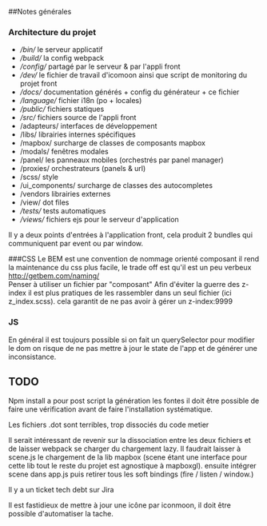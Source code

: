 ##Notes générales

### Architecture du projet 
 - */bin/* le serveur applicatif
 - */build/* la config webpack
 - */config/* partagé par le serveur & par l'appli front
 - */dev/* le fichier de travail d'icomoon ainsi que script de monitoring du projet front
 - */docs/* documentation générés + config du générateur + ce fichier
 - */language/* fichier i18n (po + locales)
 - */public/* fichiers statiques
 - */src/* fichiers source de l'appli front
  - /adapteurs/ interfaces de développement 
  - /libs/ librairies internes spécifiques
  - /mapbox/ surcharge de classes de composants mapbox
  - /modals/ fenêtres modales
  - /panel/ les panneaux mobiles (orchestrés par panel manager)
  - /proxies/ orchestrateurs (panels & url)
  - /scss/ style
  - /ui_components/ surcharge de classes des autocompletes
  - /vendors librairies externes
  - /view/ dot files
 - */tests/* tests automatiques
 - */views/* fichiers ejs pour le serveur d'application

Il y a deux points d'entrées à l'application front, cela produit 2 bundles qui communiquent par event ou par window.

###CSS
Le BEM est une convention de nommage orienté composant il rend la maintenance du css plus facile, le trade off est qu'il est un peu verbeux   http://getbem.com/naming/  
Penser à utiliser un fichier par "composant"
Afin d'éviter la guerre des z-index il est plus pratiques de les rassembler dans un seul fichier (ici z_index.scss). cela garantit de ne pas avoir à gérer un z-index:9999

### JS
En général il est toujours possible si on fait un querySelector pour modifier le dom on risque de ne pas mettre à jour le state de l'app et de générer une inconsistance.

## TODO
Npm install a pour post script la génération les fontes il doit être possible de  faire une vérification avant de faire l'installation systématique.

Les fichiers .dot sont terribles, trop dissociés du code metier

Il serait intéressant de revenir sur la dissociation entre les deux fichiers et de laisser webpack se charger du chargement lazy. Il faudrait laisser à scene.js le chargement de la lib mapbox (scene étant une interface pour cette lib tout le reste du projet est agnostique à mapboxgl).
ensuite intégrer scene dans app.js puis retirer tous les soft bindings (fire / listen / window.)

Il y a un ticket tech debt sur Jira

Il est fastidieux de mettre à jour une icône par iconmoon, il doit être possible d'automatiser la tache.
